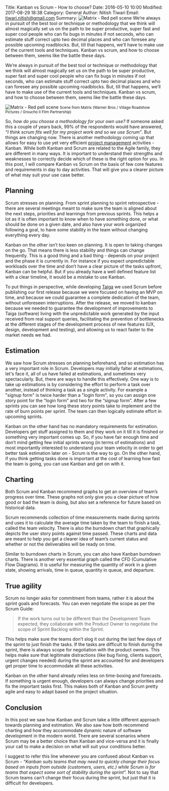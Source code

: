 Title: Kanban vs Scrum - How to choose?
Date: 2016-05-10 10:00
Modified: 2017-08-29 18:38
Category: General
Author: Nitish Tiwari
Email: tiwari.nitish@gmail.com
Summary: ![Matrix - Red pell scene ]({filename}/images/2016-05-10_kanban_and_scrum_when_to_use_what/matrix-red-pill.jpg) We’re always in pursuit of the best tool or technique or methodology that we think will almost magically set us on the path to be super productive, super fast and super cool people who can fix bugs in minutes if not seconds, who can estimate stuff correct upto two decimal places and who can foresee any possible upcoming roadblocks. But, till that happens, we’ll have to make use of the current tools and techniques. Kanban vs scrum, and how to choose between them, seems like the battle these days.


We’re always in pursuit of the best tool or technique or methodology that we think will almost magically set us on the path to be super productive, super fast and super cool people who can fix bugs in minutes if not seconds, who can estimate stuff correct upto two decimal places and who can foresee any possible upcoming roadblocks. But, till that happens, we’ll have to make use of the current tools and techniques. Kanban vs scrum, and how to choose between them, seems like the battle these days.


![Matrix - Red pell scene ]({filename}/images/2016-05-10_kanban_and_scrum_when_to_use_what/matrix-red-pill.jpg)
<small>Scene from Matrix (Warner Bros / Village Roadshow Pictures / Groucho II Film Partnership)</small>

So, *how do you choose a methodology for your own use?* If someone asked this a couple of years back, 99% of the respondents would have answered, *“I think scrum fits well for my project work and so we use Scrum”*. But things are changing now. There is another methodology coming up that allows for easy to use yet very efficient [project management](https://taiga.io/?utm_source=taiga-blog) activities - Kanban. While both Kanban and Scrum are related to the Agile family, they are different in many ways. It is important to understand their strengths and weaknesses to correctly decide which of these is the right option for you. In this post, I will compare Kanban vs Scrum on the basis of few core features and requirements in day to day activities. That will give you a clearer picture of what may suit your use case better.


## Planning

Scrum stresses on planning. From sprint planning to sprint retrospective - there are several meetings meant to make sure the team is aligned about the next steps, priorities and learnings from previous sprints. This helps a lot as it is often important to know when to have something done, or what should be done on a given date, and also have your work organized following a goal, to have some stability in the team without changing everything every day.

Kanban on the other isn’t too keen on planning. It is open to taking changes on the go. That means there is less stability and things can change frequently. This is a good thing and a bad thing - depends on your project and the phase it is currently in. For instance if you expect unpredictable workloads over the time and don’t have a clear picture of the tasks upfront, Kanban can be helpful. But if you already have a well defined feature list with a clear timeline, it would be a mistake to use Kanban.

To put things in perspective, while developing [Taiga](https://taiga.io/?utm_source=taiga-blog) we used Scrum before publishing our first release because we were focused on having an MVP on time, and because we could guarantee a complete dedication of the team, without unforeseen interruptions. After the release, we moved to kanban because we needed to guarantee the development of improvements to Taiga (software) living with the unpredictable work generated by the input received from real support queries, facilitating the prevention of bottlenecks at the different stages of the development process of new features (UX, design, development and testing), and allowing us to react faster to the market needs we had.


## Estimation

We saw how Scrum stresses on planning beforehand, and so estimation has a very important role in Scrum. Developers may initially falter at estimations, let's face it, all of us have failed at estimations, and sometimes very spectacularly. But, there are ways to handle this effectively. One way is to take up estimations is by considering the effort to perform a task over another, instead of thinking a task as a single activity. For example a "signup form" is twice harder than a "login form", so you can assign one story point for the “login form” and two for the “signup form”. After a few sprints you can see how long these story points take to implement and the rate of burn points per sprint. The team can then logically estimate effort in upcoming sprints.

Kanban on the other hand has no mandatory requirements for estimation. Developers get stuff assigned to them and they work on it till it is finished or something very important comes up. So, if you have fair enough time and don’t mind getting few initial sprints wrong (in terms of estimations) and most importantly interested to understand your team velocity in order to get better task estimation later on - Scrum is the way to go. On the other hand, if you think getting tasks done is important at the cost of learning how fast the team is going, you can use Kanban and get on with it.


## Charting

Both Scrum and Kanban recommend graphs to get an overview of team’s progress over time. These graphs not only give you a clear picture of how good or bad the team is doing, but also set a reference for future based on historical data.

Scrum recommends collection of time measurements made during sprints and uses it to calculate the average time taken by the team to finish a task, called the team velocity. There is also the burndown chart that graphically depicts the user story points against time passed. These charts and data are meant to help you get a clearer idea of team’s current status and whether or not the deliverables will be ready on time.

Similar to burndown charts in Scrum, you can also have Kanban burndown charts. There is another very essential graph called the CFD (Cumulative Flow Diagrams). It is useful for measuring  the quantity of work in a given state, showing arrivals, time in queue, quantity in queue, and departure.


## True agility

Scrum no longer asks for commitment from teams, rather it is about the sprint goals and forecasts. You can even negotiate the scope as per the Scrum Guide:

> If the work turns out to be different than the Development Team expected, they collaborate with the Product Owner to negotiate the scope of Sprint Backlog within the Sprint.

This helps make sure the teams don’t slog it out during the last few days of the sprint to just finish the tasks. If the tasks are difficult to finish during the sprint, there is always scope for negotiation with the product owners. This helps make sure that legitimate distractions (like bug fixing, clients support, urgent changes needed) during the sprint are accounted for and developers get proper time to accommodate all these activities.

Kanban on the other hand already relies less on time-boxing and forecasts. If something is urgent enough, developers can always change priorities and fix the important tasks first. This makes both of Kanban and Scrum pretty agile and easy to adapt based on the project situation.


## Conclusion

In this post we saw how Kanban and Scrum take a little different approach towards planning and estimation. We also saw how both recommend charting and how they accommodate dynamic nature of software development in the modern world. There are several scenarios where Scrum may be a better choice than Kanban and vice-versa and it is finally your call to make a decision on what will suit your conditions better.

I suggest to refer this line whenever you are confused about Kanban vs Scrum - *“Kanban suits teams that may need to quickly change their focus based on inputs from outside (customers, users, etc.) while Scrum is for teams that expect some sort of stability during the sprint”.* Not to say that Scrum teams can’t change their focus during the sprint, but just that it is difficult for developers.

